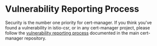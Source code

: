 # Vulnerability Reporting Process

Security is the number one priority for cert-manager. If you think you've
found a vulnerability in istio-csr, or in any cert-manager
project, please follow the [vulnerability reporting process](https://github.com/jetstack/cert-manager/blob/master/SECURITY.md)
documented in the main cert-manager repository.
